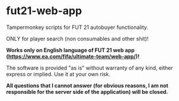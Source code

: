 # fut21-web-app 

Tampermonkey scripts for FUT 21 autobuyer functionality.

ONLY for player search (non consumables and other shit)!

**Works only on English language of FUT 21 web app (https://www.ea.com/fifa/ultimate-team/web-app/)!**

The software is provided "as is" without warranty of any kind, either express or implied. Use it at your own risk.

**All questions that I cannot answer (for obvious reasons, I am not responsible for the server side of the application) will be closed.**
